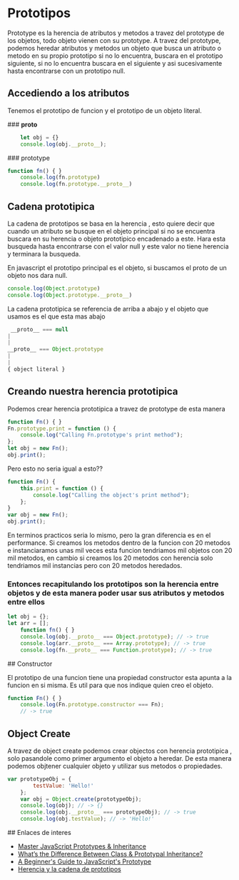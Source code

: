 # Prototipos

Prototype es la herencia de atributos y metodos a travez del prototype de los objetos, todo objeto vienen con su prototype. A travez del prototype, podemos heredar atributos y metodos
un objeto que busca un atributo o metodo en su propio prototipo si no lo encuentra, buscara en el prototipo siguiente, si no lo encuentra buscara en el siguiente y asi sucesivamente
hasta encontrarse con un prototipo null.

## Accediendo a los atributos

Tenemos el prototipo de funcion y el prototipo de un objeto literal.

### __proto__

```javascript
    let obj = {}
    console.log(obj.__proto__);
```

### prototype

```javascript
function fn() { }
    console.log(fn.prototype)
    console.log(fn.prototype.__proto__)
```

## Cadena prototipica

La cadena de prototipos se basa en la herencia , esto quiere decir que cuando un atributo se busque en el objeto principal si no se 
encuentra buscara en su herencia o objeto prototipico encadenado a este. Hara esta busqueda hasta encontrarse con el valor null y este valor no tiene herencia y terminara la busqueda.

En javascript el prototipo principal es el objeto, si buscamos el proto de un objeto nos dara null.

```javascript
console.log(Object.prototype)
console.log(Object.prototype.__proto__)
```

La cadena prototipica se referencia de arriba a abajo y el objeto que usamos es el que esta mas abajo

```javascript
 __proto__ === null
|
|
__proto__ === Object.prototype
|
|
{ object literal }
```

## Creando nuestra herencia prototipica

Podemos crear herencia prototipica a travez de prototype de esta manera

```javascript
function Fn() { }
Fn.prototype.print = function () {
    console.log("Calling Fn.prototype's print method");
};
let obj = new Fn();
obj.print();
```

Pero esto no seria igual a esto??

```javascript
function Fn() {
    this.print = function () {
        console.log("Calling the object's print method");
    };
}
var obj = new Fn();
obj.print();
```

En terminos practicos seria lo mismo, pero la gran diferencia es en el performance. Si creamos los metodos dentro de la funcion con 20 metodos e instanciaramos unas mil veces esta funcion
tendriamos mil objetos con 20 mil metodos, en cambio si creamos los 20 metodos con herencia solo tendriamos mil instancias pero con 20 metodos heredados.

### Entonces recapitulando los prototipos son la herencia entre objetos y de esta manera poder usar sus atributos y metodos entre ellos

```javascript
let obj = {};
let arr = [];
    function fn() { }
    console.log(obj.__proto__ === Object.prototype); // -> true
    console.log(arr.__proto__ === Array.prototype); // -> true
    console.log(fn.__proto__ === Function.prototype); // -> true
```

## Constructor

El prototipo de una funcion tiene una propiedad constructor esta apunta a la funcion en si misma. Es util para que nos indique quien creo el objeto.

```javascript
function Fn() { }
    console.log(Fn.prototype.constructor === Fn);
    // -> true
```

## Object Create

A travez de object create podemos crear objectos con herencia prototipica , solo pasandole como primer argumento el objeto a heredar. De esta manera podemos objtener cualquier
objeto y utilizar sus metodos o propiedades.

```javascript
var prototypeObj = {
        testValue: 'Hello!'
    };
    var obj = Object.create(prototypeObj);
    console.log(obj); // -> {}
    console.log(obj.__proto__ === prototypeObj); // -> true
    console.log(obj.testValue); // -> 'Hello!'
```

## Enlaces de interes

* [Master JavaScript Prototypes & Inheritance](https://codeburst.io/master-javascript-prototypes-inheritance-d0a9a5a75c4e)
* [What’s the Difference Between Class & Prototypal Inheritance?](https://medium.com/javascript-scene/master-the-javascript-interview-what-s-the-difference-between-class-prototypal-inheritance-e4cd0a7562e9)
* [A Beginner's Guide to JavaScript's Prototype
](https://tylermcginnis.com/beginners-guide-to-javascript-prototype/)
* [Herencia y la cadena de prototipos](https://developer.mozilla.org/es/docs/Web/JavaScript/Herencia_y_la_cadena_de_protipos)